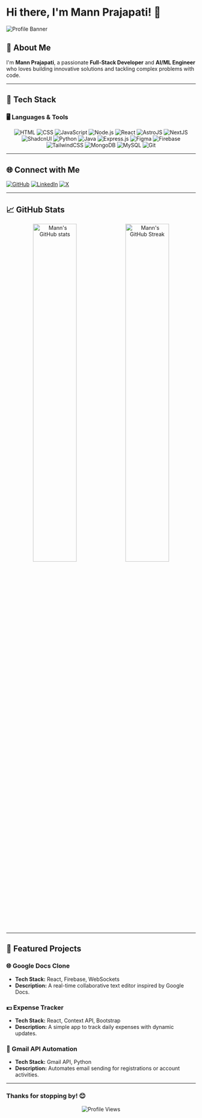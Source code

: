 # Hi there, I'm Mann Prajapati! 👋

![Profile Banner](https://res.cloudinary.com/dicn6lxjr/image/upload/v1737192068/Github-Cover-Img_iwqaih.jpg)

## 🚀 About Me

I'm **Mann Prajapati**, a passionate **Full-Stack Developer** and **AI/ML Engineer** who loves building innovative solutions and tackling complex problems with code.

---

## 🌟 Tech Stack

### 🖥️ Languages & Tools

<p align="center">
  <img src="https://img.shields.io/badge/HTML-%23E34F26.svg?style=for-the-badge&logo=html5&logoColor=white" alt="HTML" />
  <img src="https://img.shields.io/badge/CSS-%231572B6.svg?style=for-the-badge&logo=css3&logoColor=white" alt="CSS" />
  <img src="https://img.shields.io/badge/JavaScript-%23F7DF1E.svg?style=for-the-badge&logo=javascript&logoColor=black" alt="JavaScript" />
  <img src="https://img.shields.io/badge/Node.js-%23339933.svg?style=for-the-badge&logo=node.js&logoColor=white" alt="Node.js" />
  <img src="https://img.shields.io/badge/React-%2361DAFB.svg?style=for-the-badge&logo=react&logoColor=black" alt="React" />
  <img src="https://img.shields.io/badge/Astro-%23FF5D01.svg?style=for-the-badge&logo=astro&logoColor=white" alt="AstroJS" />
  <img src="https://img.shields.io/badge/Next.js-%23000000.svg?style=for-the-badge&logo=next.js&logoColor=white" alt="NextJS" />
  <img src="https://img.shields.io/badge/ShadcnUI-%236f42c1.svg?style=for-the-badge" alt="ShadcnUI" />
  <img src="https://img.shields.io/badge/Python-%233776AB.svg?style=for-the-badge&logo=python&logoColor=white" alt="Python" />
  <img src="https://img.shields.io/badge/Java-%23F89820.svg?style=for-the-badge&logo=java&logoColor=white" alt="Java" />
  <img src="https://img.shields.io/badge/Express.js-%23000000.svg?style=for-the-badge&logo=express&logoColor=white" alt="Express.js" />
  <img src="https://img.shields.io/badge/Figma-%23F24E1E.svg?style=for-the-badge&logo=figma&logoColor=white" alt="Figma" />
  <img src="https://img.shields.io/badge/Firebase-%23FFCA28.svg?style=for-the-badge&logo=firebase&logoColor=black" alt="Firebase" />
  <img src="https://img.shields.io/badge/TailwindCSS-%2338B2AC.svg?style=for-the-badge&logo=tailwind-css&logoColor=white" alt="TailwindCSS" />
  <img src="https://img.shields.io/badge/MongoDB-%2347A248.svg?style=for-the-badge&logo=mongodb&logoColor=white" alt="MongoDB" />
  <img src="https://img.shields.io/badge/MySQL-%234479A1.svg?style=for-the-badge&logo=mysql&logoColor=white" alt="MySQL" />
  <img src="https://img.shields.io/badge/Git-%23F05032.svg?style=for-the-badge&logo=git&logoColor=white" alt="Git" />
</p>

---

## 🌐 Connect with Me

[![GitHub](https://img.shields.io/badge/GitHub-%2312100E.svg?style=for-the-badge&logo=github&logoColor=white)](https://github.com/Mann-19) 
[![LinkedIn](https://img.shields.io/badge/LinkedIn-%230077B5.svg?style=for-the-badge&logo=linkedin&logoColor=white)](https://www.linkedin.com/in/mann-prajapati-854077288/) 
[![X](https://img.shields.io/badge/X-%231DA1F2.svg?style=for-the-badge&logo=x&logoColor=white)](https://x.com/Mann_196)

---

## 📈 GitHub Stats

<p align="center">
  <img src="https://github-readme-stats.vercel.app/api?username=Mann-19&show_icons=true&theme=radical" alt="Mann's GitHub stats" width="48%" />
  <img src="https://github-readme-streak-stats.herokuapp.com/?user=Mann-19&theme=radical" alt="Mann's GitHub Streak" width="48%" />
</p>

---

## 🎨 Featured Projects

### 🌐 Google Docs Clone
- **Tech Stack:** React, Firebase, WebSockets
- **Description:** A real-time collaborative text editor inspired by Google Docs.

### 💵 Expense Tracker
- **Tech Stack:** React, Context API, Bootstrap
- **Description:** A simple app to track daily expenses with dynamic updates.

### 📧 Gmail API Automation
- **Tech Stack:** Gmail API, Python
- **Description:** Automates email sending for registrations or account activities.

---

### Thanks for stopping by! 😊

<p align="center">
  <img src="https://komarev.com/ghpvc/?username=Mann-19&color=brightgreen&style=for-the-badge" alt="Profile Views" />
</p>
